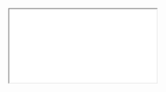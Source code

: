 <markdown-html>
    <head>
        <title>Timeline JSVSCode</title>
        <meta name="viewport" content="initial-scale=1, maximum-scale=1, user-scalable=no" />
        <meta name="description" content="Timeline for multi purpose application in VSCode: Requires Visual Studio Code TimeLine extension (vscode-md-timeline-jscode)" />
        <meta name="author" content="Leroy Thompson" />
        <link rel="stylesheet" href="style.css?v=1.0" />
    </head>
    <body>
        <!-- !VSCode command association goes here // don't remove/modify! -->
        <iframe src="index.html" />
    </body>
    <script type="text/javascript" >
        // game1(challenge, ThreeJS), demo1, slinkygoogle (challenge buffers and leap values)
        app.codesetting = 'audioanalyser'
        var select = {
                    "demo1": {mode: "2d", duration: 2200,
                        preload: []
                    },
                    "game1": {mode: "3d", duration: 2200,
                        preload: []
                    },
                    "slinkygoogle": {mode: "2d", duration: 1050,
                        preload: []
                    },
                    "audioanalyser": {mode: "2d", duration: 20331,
                        preload: []
                    }
                    }// !end // don't remove/modify!
</script>
</markdown-html>
